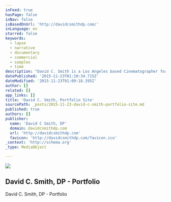 ```yaml
---
inFeed: true
hasPage: false
inNav: false
isBasedOnUrl: 'http://davidcsmithdp.com/'
inLanguage: en
starred: false
keywords:
  - lapse
  - narrative
  - documentary
  - commercial
  - samples
  - time
description: "David C. Smith is a Los Angeles based Cinematographer for Commercials, Television, Documentary and Narrative films. His commercial clients include Jaguar, Keystone Light, Meguiar's, Xerox. His work has appeared on Showtime, HBO, Fox, ABC, CBS, NBC, Speed, Discovery, HGTV, Travel Channel and others."
datePublished: '2015-11-23T01:10:34.715Z'
dateModified: '2015-11-23T01:09:18.395Z'
author: []
related: []
app_links: []
title: 'David C. Smith, Portfolio Site'
sourcePath: _posts/2015-11-23-david-c-smith-portfolio-site.md
published: true
authors: []
publisher:
  name: 'David C Smith, DP'
  domain: davidcsmithdp.com
  url: 'http://davidcsmithdp.com'
  favicon: 'http://davidcsmithdp.com/favicon.ico'
_context: 'http://schema.org'
_type: MediaObject

---
```

![](https://the-grid-user-content.s3-us-west-2.amazonaws.com/18f121c9-ec7a-4bb5-bfb7-d5c58e82ee2f.jpg)

<article style=""><h1>David C. Smith, DP - Portfolio</h1><p>David C. Smith, DP - Portfolio</p></article>